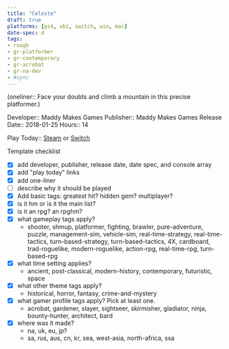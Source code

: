 ```yaml
---
title: "Celeste"
draft: true
platforms: [ps4, xb1, switch, win, mac]
date-spec: d
tags:
- rough
- gr-platformer 
- gr-contemporary 
- gr-acrobat 
- gr-na-dev 
- #sync
---
```




(oneliner:: Face your doubts and climb a mountain in this precise platformer.)

Developer:: Maddy Makes Games
Publisher:: Maddy Makes Games
Release Date:: 2018-01-25
Hours:: 14

Play Today:: [Steam](https://store.steampowered.com/app/504230/Celeste/) or [Switch](https://www.nintendo.com/games/detail/celeste-switch)

Template checklist
- [x] add developer, publisher, release date, date spec, and console array
- [x] add "play today" links
- [x] add one-liner
- [ ] describe why it should be played
- [x] Add basic tags: greatest hit? hidden gem? multiplayer?
- [x] is it hm or is it the main list?
- [x] is it an rpg? an rpghm?
- [x] what gameplay tags apply?
	- shooter, shmup, platformer, fighting, brawler, pure-adventure, puzzle, management-sim, vehicle-sim, real-time-strategy, real-time-tactics, turn-based-strategy, turn-based-tactics, 4X, cardboard, trad-roguelike, modern-roguelike, action-rpg, real-time-rpg, turn-based-rpg
- [x] what time setting applies?
	- ancient, post-classical, modern-history, contemporary, futuristic, space
- [x] what other theme tags apply?
	- historical, horror, fantasy, crime-and-mystery
- [x] what gamer profile tags apply? Pick at least one.
	- acrobat, gardener, slayer, sightseer, skirmisher, gladiator, ninja, bounty-hunter, architect, bard
- [x] where was it made?
	- na, uk, eu, jp?
	- sa, rus, aus, cn, kr, sea, west-asia, north-africa, ssa